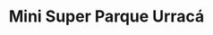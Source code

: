 ---
title: "Mini Super Parque Urracá"
url: /ciudad-de-panama/mini-super-parque-urraca/
shop: comodidad
---